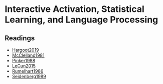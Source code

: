 # Interactive Activation, Statistical Learning, and Language Processing

## Readings

- <a href="https://princetonuniversity.github.io/NEU-PSY-502/_static/pdf/Class%2011/Hargoot2019.pdf" download>Hargoot2019</a>
- <a href="https://princetonuniversity.github.io/NEU-PSY-502/_static/pdf/Class%2011/McClelland1981.pdf" download>McClelland1981</a>
- <a href="https://princetonuniversity.github.io/NEU-PSY-502/_static/pdf/Class%2011/Pinker1988.pdf" download>Pinker1988</a>
- <a href="https://princetonuniversity.github.io/NEU-PSY-502/_static/pdf/Class%2011/LeCun2015.pdf" download>LeCun2015</a>
- <a href="https://princetonuniversity.github.io/NEU-PSY-502/_static/pdf/Class%2011/Rumelhart1986.pdf" download>Rumelhart1986</a>
- <a href="https://princetonuniversity.github.io/NEU-PSY-502/_static/pdf/Class%2011/Seidenberg1989.pdf" download>Seidenberg1989</a>

